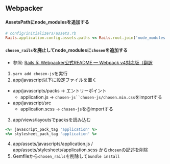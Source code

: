 ## Webpacker
#### AssetsPathにnode_modulesを追加する
```ruby
# config/initializers/assets.rb
Rails.application.config.assets.paths << Rails.root.join('node_modules')
```

#### `chosen_rails`を廃止してnode_modulesに`chosen`を追加する
- 参照: [Rails 5: Webpacker公式README — Webpack v4対応版（翻訳](https://techracho.bpsinc.jp/hachi8833/2018_05_24/56977)

1. `yarn add chosen-js`を実行
2. app/javascript以下に設定ファイルを置く
  - app/javascripts/packs -> エントリーポイント
    - application.js -> `chosen-js``chosen-js/chosen.min.css`をimportする
  - app/javascript/src
    - application.scss -> `chosen-js`を@importする
3. app/views/layoutsでpacksを読み込む
```ruby
<%= javascript_pack_tag 'application' %>
<%= stylesheet_pack_tag 'application' %>
```
4. app/assets/javascripts/application.js / app/assets/stylesheets/application.scss から`chosen`の記述を削除
5. Gemfileから`chosen_rails`を削除して`bundle install`
